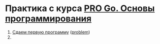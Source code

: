 # Практика с курса [PRO Go. Основы программирования](https://stepik.org/course/158385)

1. [Сдаем первую программу](1/1.3/solution.go) ([problem](https://stepik.org/lesson/917010/step/8?unit=922789))
2. 